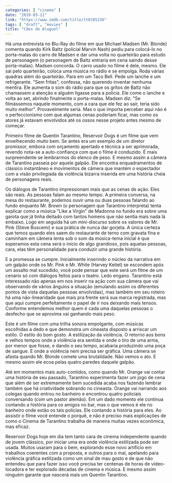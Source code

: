```yaml
---
categories: [ "cinema" ]
date: "2019-03-11"
link: "https://www.imdb.com/title/tt0105236"
tags: [ "draft", "movies" ]
title: "Cães de Aluguel"
---
```

Há uma entrevista no Blu-Ray do filme em que Michael Madsen (Mr. Blonde) comenta quando Kirk Baltz (policial Marvin Nash) pediu para colocá-lo no porta-malas do carro de Madsen e dar uma volta no quarteirão para estudo de personagem (o personagem de Baltz entraria em cena saindo desse porta-malas). Madsen concorda. O carro usado no filme é dele, mesmo. Ele sai pelo quarteirão, coloca uma música no rádio e se empolga. Roda várias quadras além do quarteirão. Para em um Taco Bell. Pede um lanche e um refrigerante. "Sem fritas", confessa, não querendo inventar nenhuma mentira. Ele aumenta o som do rádio para que os gritos de Baltz não chamassem a atenção e alguém ligasse para a policia. Ele come o lanche e volta ao set, abrindo finalmente o porta-malas. Madsen diz: "Se filmássemos naquele momento, com a cara que ele fez ao sair, teria sido muito melhor". Provavelmente seria. Mas o que importa perceber aqui não é o perfeccionismo com que algumas cenas poderiam ficar, mas como os atores já estavam envolvidos até os ossos nesse projeto antes mesmo de começar.

Primeiro filme de Quentin Tarantino, Reservoir Dogs é um filme que vem envelhecendo muito bem. Se antes era um exemplo de um diretor promissor, embora com orçamento apertado e técnica a ser aprimorada, revendo nota-se a auto-confiança com que o filme é conduzido. É mais surpreendente se lembrarmos do elenco de peso. E mesmo assim a câmera de Tarantino passeia por aquele galpão. Ele encontra enquadramentos de clássico instantâneo e movimentos de câmera que mantém o espectador com a visão privilegiada da violência bizarra inserida em uma história cheia de personagens reais.

Os diálogos de Tarantino impressionam mais que as cenas de ação. Eles são reais. As pessoas falam ao mesmo tempo. A primeira conversa, na mesa do restaurante, podemos ouvir uma ou duas pessoas falando ao fundo enquanto Mr. Brown (o personagem que Tarantino interpreta) tenta explicar como a música "Like a Virgin" de Madonna no fundo era sobre uma garota que já tinha deitado com tantos homens que não sentia mais nada lá embaixo. Logo em seguida há um mini-discurso sobre os valores de Mr. Pink (Steve Buscemi) e sua prática de nunca dar gorjeta. A única certeza que temos quando eles saem do restaurante de terno com gravata fina e caminham em câmera lenta sob o som da música-tema inicial é que esperamos esta cena será o início de algo grandioso, pois aquelas pessoas, cara, elas têm personalidade para conduzir uma grande história.

E a promessa se cumpre. Inicialmente inserindo o núcleo da narrativa em um galpão onde os Mr. Pink e Mr. White (Harvey Keitel) se escondem após um assalto mal sucedido, você pode pensar que este será um filme de um cenário só com diálogos feitos para o teatro. Ledo engano. Tarantino está interessado não apenas em nos inserir na ação com sua câmera que vai observando de vários ângulos a situação (emulando assim os diferentes pontos de vista daquelas pessoas envolvidas), mas também em seu roteiro há uma não-linearidade que mais pra frente será sua marca registrada, mas que aqui cumpre perfeitamente o papel de ir nos deixando mais tensos. Conforme entendemos melhor quem é cada uma daquelas pessoas o desfecho que se aproxima vai ganhando mais peso.

Este é um filme com uma trilha sonora empolgante, com músicas escolhidas a dedo e que demonstra um cineasta disposto a arriscar um estilo. O estilo do bom gosto. A estilização da violência. O retorno aos bons e velhos tempos onde a violência era sentida e onde o tiro de uma arma, por menor que fosse, e dando o seu tempo, acabaria produzindo uma poça de sangue. E onde a violência nem precisa ser gráfica. Uma câmera se afasta quando Mr. Blonde comete uma brutalidade. Não vemos o ato. E mesmo assim ele ecoa pelas quatro paredes daquele galpão.

Até em momentos mais auto-contidos, como quando Mr. Orange vai contar uma história de seu passado, Tarantino experimenta fazer um jogo de cena que além de ser extremamente bem sucedida acaba nos fazendo lembrar também que há criatividade sobrando no cineasta. Orange vai narrando aos colegas quando entrou no banheiro e encontrou quatro policiais conversando (com um pastor alemão). Em um dado momento ele continua contando a história para os amigos no bar, mas o que vemos é ele no banheiro onde estão os tais policias. Ele contando a história para eles. Ao assistir o filme você entende o porquê, e não é preciso mais explicações de como o Cinema de Tarantino trabalha de maneira muitas vezes econômica, mas eficaz.

Reservoir Dogs hoje em dia tem tanto cara de cinema independente quando de jovem clássico, por iniciar uma era onde violência estilizada pode ser usada. Muitos usaram para o bem, explorando esse novo artifício em trabalhos coerentes com a proposta, e outros para o mal, apelando para violência gráfica estilizada como um sinal de mau gosto e de que não entendeu que para fazer isso você precisa ter centenas de horas de vídeo-locadora e ter explorado décadas de cinema e música. E mesmo assim ninguém garante que nascerá mais um Quentin Tarantino.

